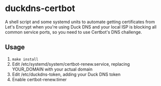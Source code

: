 duckdns-certbot
=====

A shell script and some systemd units to automate getting certificates
from Let's Encrypt when you're using Duck DNS and your local ISP is
blocking all common service ports, so you need to use Certbot's DNS
challenge.

Usage
-----

1. `make install`
2. Edit /etc/systemd/system/certbot-renew.service, replacing
YOUR\_DOMAIN with your actual domain
3. Edit /etc/duckdns-token, adding your Duck DNS token
4. Enable certbot-renew.timer



